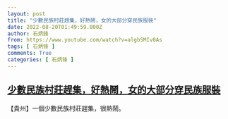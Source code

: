 ```yaml
---
layout: post
title: "少數民族村莊趕集，好熱鬧，女的大部分穿民族服裝"
date: 2022-08-20T01:49:59.000Z
author: 石炳鋒
from: https://www.youtube.com/watch?v=algb5MIv0As
tags: [ 石炳锋 ]
comments: True
categories: [ 石炳锋 ]
---
```

<!--1660960199000-->
[少數民族村莊趕集，好熱鬧，女的大部分穿民族服裝](https://www.youtube.com/watch?v=algb5MIv0As)
------

<div>
【貴州】一個少數民族村莊趕集，很熱鬧。
</div>
